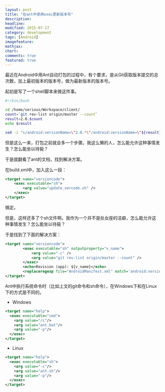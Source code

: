```yaml
---
layout: post
title: "在ant中使用exec更新版本号"
description:
headline:
modified: 2015-07-17
category: development
tags: [Android]
imagefeature:
mathjax:
chart:
comments: true
featured: true
---
```




最近在Android中用Ant自动打包的过程中，有个要求，是从Git获取版本提交的总次数，加上最初版本的版本号，做为最新版本的版本号。

起初是写了一个shell脚本来做这件事。

```bash
#!/bin/bash

cd /home/serious/Workspace/client/
count=`git rev-list origin/master --count`
result=2.0.$count
echo $result

sed -i "s/android:versionName=\"2.0.*\"/android:versionName=\"${result}\"/g" AndroidManifest.xml
```

但是这么一来，打包之前就会多一个步骤。我这么懒的人，怎么能允许这种事情发生？怎么能坐以待毙？

于是就翻看了ant的文档，找到解决方案。

在build.xml中，加入这么一段：

```xml
<target name="versioncode">
    <exec executable="sh">
        <arg value="update_vercode.sh" />
    </exec>
</target>
```
搞定。

但是，这样还多了个sh文件啊。我作为一个并不是处女座的洁癖，怎么能允许这种事情发生？怎么能坐以待毙？

于是找到了下面的解决方案：

```xml
<target name="versioncode">
        <exec executable="sh" outputproperty="v_name">
            <arg value="-c" />
            <arg value="git rev-list origin/master --count" />
        </exec>
        <echo>Revision (app): ${v_name}</echo>
        <replaceregexp file="AndroidManifest.xml" match='android:versionName="2.0.*"' replace='android:versionName="2.0.${v_name}"' />
</target>
```

Ant中执行系统命令时（比如上文的git命令和sh命令），在Windows下和在Linux下的方式是不同的。

- Windows
```xml
<target name="help">
  <exec executable="cmd">
    <arg value="/c"/>
    <arg value="ant.bat"/>
    <arg value="-p"/>
  </exec>
</target>
```

- Linux
```xml
<target name="help">
  <exec executable="sh">
    <arg value="-c"/>
    <arg value="ant.sh"/>
    <arg value="-p"/>
  </exec>
</target>
```